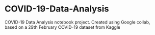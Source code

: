 # COVID-19-Data-Analysis
COVID-19 Data Analysis notebook project. Created using Google collab, based on a 29th February COVID-19 dataset from Kaggle

